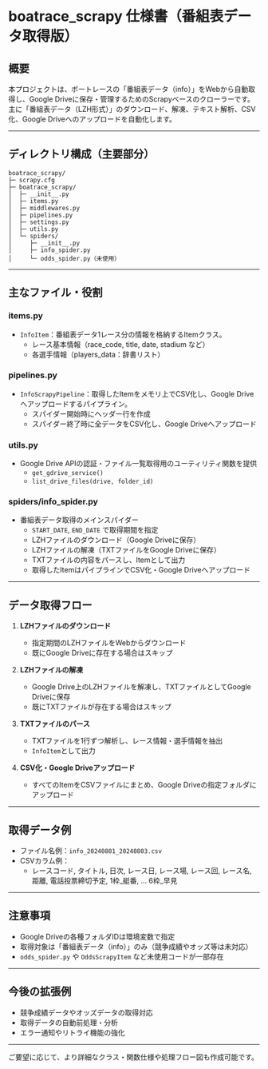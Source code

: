 # boatrace_scrapy 仕様書（番組表データ取得版）

## 概要

本プロジェクトは、ボートレースの「番組表データ（info）」をWebから自動取得し、Google Driveに保存・管理するためのScrapyベースのクローラーです。
主に「番組表データ（LZH形式）」のダウンロード、解凍、テキスト解析、CSV化、Google Driveへのアップロードを自動化します。

---

## ディレクトリ構成（主要部分）

```
boatrace_scrapy/
├─ scrapy.cfg
├─ boatrace_scrapy/
│  ├─ __init__.py
│  ├─ items.py
│  ├─ middlewares.py
│  ├─ pipelines.py
│  ├─ settings.py
│  ├─ utils.py
│  └─ spiders/
│     ├─ __init__.py
│     ├─ info_spider.py
│     └─ odds_spider.py（未使用）
```

---

## 主なファイル・役割

### items.py

- `InfoItem`：番組表データ1レース分の情報を格納するItemクラス。
  - レース基本情報（race_code, title, date, stadium など）
  - 各選手情報（players_data：辞書リスト）

### pipelines.py

- `InfoScrapyPipeline`：取得したItemをメモリ上でCSV化し、Google Driveへアップロードするパイプライン。
  - スパイダー開始時にヘッダー行を作成
  - スパイダー終了時に全データをCSV化し、Google Driveへアップロード

### utils.py

- Google Drive APIの認証・ファイル一覧取得用のユーティリティ関数を提供
  - `get_gdrive_service()`
  - `list_drive_files(drive, folder_id)`

### spiders/info_spider.py

- 番組表データ取得のメインスパイダー
  - `START_DATE`, `END_DATE` で取得期間を指定
  - LZHファイルのダウンロード（Google Driveに保存）
  - LZHファイルの解凍（TXTファイルをGoogle Driveに保存）
  - TXTファイルの内容をパースし、Itemとして出力
  - 取得したItemはパイプラインでCSV化・Google Driveへアップロード

---

## データ取得フロー

1. **LZHファイルのダウンロード**
   - 指定期間のLZHファイルをWebからダウンロード
   - 既にGoogle Driveに存在する場合はスキップ

2. **LZHファイルの解凍**
   - Google Drive上のLZHファイルを解凍し、TXTファイルとしてGoogle Driveに保存
   - 既にTXTファイルが存在する場合はスキップ

3. **TXTファイルのパース**
   - TXTファイルを1行ずつ解析し、レース情報・選手情報を抽出
   - `InfoItem`として出力

4. **CSV化・Google Driveアップロード**
   - すべてのItemをCSVファイルにまとめ、Google Driveの指定フォルダにアップロード

---

## 取得データ例

- ファイル名例：`info_20240801_20240803.csv`
- CSVカラム例：
  - レースコード, タイトル, 日次, レース日, レース場, レース回, レース名, 距離, 電話投票締切予定, 1枠_艇番, ... 6枠_早見

---

## 注意事項

- Google Driveの各種フォルダIDは環境変数で指定
- 取得対象は「番組表データ（info）」のみ（競争成績やオッズ等は未対応）
- `odds_spider.py` や `OddsScrapyItem` など未使用コードが一部存在

---

## 今後の拡張例

- 競争成績データやオッズデータの取得対応
- 取得データの自動前処理・分析
- エラー通知やリトライ機能の強化

---

ご要望に応じて、より詳細なクラス・関数仕様や処理フロー図も作成可能です。

